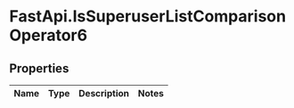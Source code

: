 # FastApi.IsSuperuserListComparisonOperator6

## Properties
Name | Type | Description | Notes
------------ | ------------- | ------------- | -------------
